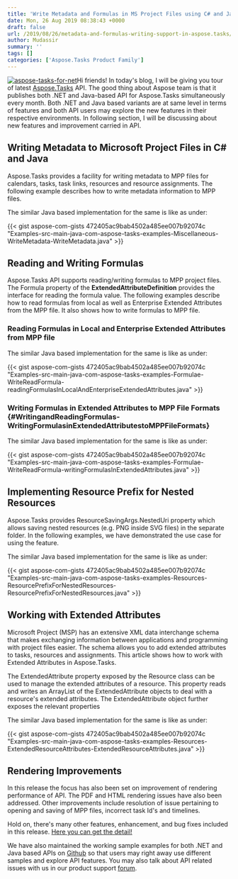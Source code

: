 ```yaml
---
title: 'Write Metadata and Formulas in MS Project Files using C# and Java'
date: Mon, 26 Aug 2019 08:38:43 +0000
draft: false
url: /2019/08/26/metadata-and-formulas-writing-support-in-aspose.tasks/
author: Mudassir
summary: ''
tags: []
categories: ['Aspose.Tasks Product Family']
---
```


[![aspose-tasks-for-net][1]](https://products.aspose.com/tasks/net)Hi friends! In today's blog, I will be giving you tour of latest [Aspose.Tasks][2] API. The good thing about Aspose team is that it publishes both .NET and Java-based API for Aspose.Tasks simultaneously every month. Both .NET and Java based variants are at same level in terms of features and both API users may explore the new features in their respective environments. In following section, I will be discussing about new features and improvement carried in API.

## Writing Metadata to Microsoft Project Files in C# and Java

Aspose.Tasks provides a facility for writing metadata to MPP files for calendars, tasks, task links, resources and resource assignments. The following example describes how to write metadata information to MPP files.



The similar Java based implementation for the same is like as under:

{{< gist aspose-com-gists 472405ac9bab4502a485ee007b92074c "Examples-src-main-java-com-aspose-tasks-examples-Miscellaneous-WriteMetadata-WriteMetadata.java" >}}

## Reading and Writing Formulas

Aspose.Tasks API supports reading/writing formulas to MPP project files. The Formula property of the **ExtendedAttributeDefinition** provides the interface for reading the formula value. The following examples describe how to read formulas from local as well as Enterprise Extended Attributes from the MPP file. It also shows how to write formulas to MPP file.

### Reading Formulas in Local and Enterprise Extended Attributes from MPP file

The similar Java based implementation for the same is like as under:

{{< gist aspose-com-gists 472405ac9bab4502a485ee007b92074c "Examples-src-main-java-com-aspose-tasks-examples-Formulae-WriteReadFormula-readingFormulasInLocalAndEnterpriseExtendedAttributes.java" >}}

### Writing Formulas in Extended Attributes to MPP File Formats {#WritingandReadingFormulas-WritingFormulasinExtendedAttributestoMPPFileFormats}

The similar Java based implementation for the same is like as under:

{{< gist aspose-com-gists 472405ac9bab4502a485ee007b92074c "Examples-src-main-java-com-aspose-tasks-examples-Formulae-WriteReadFormula-writingFormulasInExtendedAttributes.java" >}}

## Implementing Resource Prefix for Nested Resources

Aspose.Tasks provides ResourceSavingArgs.NestedUri property which allows saving nested resources (e.g. PNG inside SVG files) in the separate folder. In the following examples, we have demonstrated the use case for using the feature.



The similar Java based implementation for the same is like as under:

{{< gist aspose-com-gists 472405ac9bab4502a485ee007b92074c "Examples-src-main-java-com-aspose-tasks-examples-Resources-ResourcePrefixForNestedResources-ResourcePrefixForNestedResources.java" >}}

## Working with Extended Attributes

Microsoft Project (MSP) has an extensive XML data interchange schema that makes exchanging information between applications and programming with project files easier. The schema allows you to add extended attributes to tasks, resources and assignments. This article shows how to work with Extended Attributes in Aspose.Tasks.

The ExtendedAttribute property exposed by the Resource class can be used to manage the extended attributes of a resource. This property reads and writes an ArrayList of the ExtendedAttribute objects to deal with a resource's extended attributes. The ExtendedAttribute object further exposes the relevant properties



The similar Java based implementation for the same is like as under:

{{< gist aspose-com-gists 472405ac9bab4502a485ee007b92074c "Examples-src-main-java-com-aspose-tasks-examples-Resources-ExtendedResourceAttributes-ExtendedResourceAttributes.java" >}}

## Rendering Improvements

In this release the focus has also been set on improvement of rendering performance of API. The PDF and HTML rendering issues have also been addressed. Other improvements include resolution of issue pertaining to opening and saving of MPP files, incorrect task Id's and timelines.

Hold on, there's many other features, enhancement, and bug fixes included in this release. [Here you can get the detail!][3]

We have also maintained the working sample examples for both .NET and Java based APIs on [Github][4] so that users may right away use different samples and explore API features. You may also talk about API related issues with us in our product support [forum][5].




[1]: https://blog.aspose.com/wp-content/uploads/sites/2/2016/11/Aspose.Tasks-for-.NET_.png
[2]: https://products.aspose.com/tasks
[3]: https://docs.aspose.com/tasks/net/aspose-tasks-for-net-19-8-release-notes/
[4]: https://github.com/aspose-tasks/
[5]: https://forum.aspose.com/c/tasks




